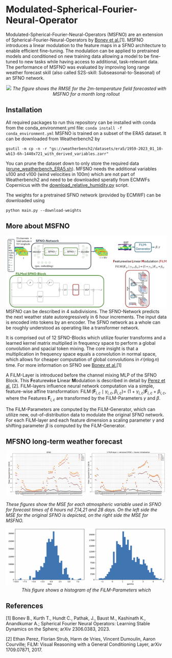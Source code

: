 # Modulated-Spherical-Fourier-Neural-Operator

Modulated-Spherical-Fourier-Neural-Operators (MSFNO) are an extension of Spherical-Fourier-Neural-Operators by [Bonev et al.](https://arxiv.org/abs/2306.03838)[1]. MSFNO introduces a linear modulation to the feature maps in a SFNO architecture to enable efficient fine-tuning.
The modulation can be applied to pretrained models and conditioned on new training data allowing a model to be fine-tuned to new tasks while having access to additional, task-relevant data.
The performance of MSFNO was evaluated by improving long range weather forecast skill (also called S2S-skill: Subseasonal-to-Seasonal) of an SFNO network.

<p align="center">
  <img src="/figures/RSME_2m_temperature_MSFNO.gif">
  <em align="center"> The figure shows the RMSE for the 2m-temperature field forecasted with MSFNO for a month long rollout </em>
</p>

## Installation

All required packages to run this repository can be installed with conda from the conda_environment.yml file: ```conda install -f conda_environment.yml```
MSFNO is trained on a subset of the ERA5 dataset. It can be downloaded from Weatherbench2 by
```
gsutil -m cp -n -r "gs://weatherbench2/datasets/era5/1959-2023_01_10-wb13-6h-1440x721_with_derived_variables.zarr"
```
You can prune the dataset down to only store the required data ([prune_weatherbench_ERA5.sh](/data_process/prune_weatherbench_ERA5.sh)).
MFSNO needs the additional variables u100 and v100 (wind velocities in 100m) which are not part of Weatherbench2 and need to be downloaded speratly from ECMWFs Copernicus with the [download_relative_humidity.py](/data_process/download_relative_humidity.py) script.

The weights for a pretrained SFNO network (provided by ECMWF) can be downloaded using
```
python main.py --download-weights
```

## More about MSFNO
![Sketch of the MSFNO architecture](/figures/MSFNO_Architecture.png)
MSFNO can be described in 4 subdivisions. The SFNO-Network predicts the next weather state autoregressively in 6 hour increments. The input data is encoded into tokens by an encoder. The SFNO network as a whole can be roughly understood as operating like a transformer network. 

It is comprised out of 12 SFNO-Blocks which utilize fourier transforms and a learned kernel matrix multiplied in frequency space to perform a global convolution and spacial token mixing. The core insight is that a multiplication in frequency space equals a convolution in normal space, which allows for cheaper computation of global convolutions in $\mathcal{O}(n\log{}n)$ time. For more information on SFNO see [Bonev et al.](https://arxiv.org/abs/2306.03838)[1]

A FiLM-Layer is introduced before the channel mixing MLP of the SFNO Block. This **F**eaturew**i**se **L**inear **M**odulation is described in detail by [Perez et al.](https://arxiv.org/abs/1709.07871) [2]. FiLM-layers influence neural network computation via a simple, feature-wise affine transformation: $\operatorname{FiLM}\left(\boldsymbol{F}_{i, c} \mid \gamma_{i, c}, \beta_{i, c}\right)$= $\left(1+\gamma_{i, c}\right) \boldsymbol{F}_{i, c}+\beta_{i, c}$, where the Features $\boldsymbol{F}_{i, c}$ are transformed by the FiLM-Parameters $\gamma$ and $\beta$.

The FiLM-Parameters are computed by the FiLM-Generator, which can utilize new, out-of-distribution data to modulate the original SFNO network. For each FiLM-layer and each feature dimension a scaling parameter $\gamma$ and shifting parameter $\beta$ is computed by the FiLM-Generator.

## MFSNO long-term weather forecast

<p align="center" widht="100%">
  <p align="center" widht="100%">
    <img src="/figures/SFNO_per_Variable_MSE.png" width="49%"/>
    <img src="/figures/MSFNO_per_Variable_MSE.png" width="49%"/> 
  </p>
  <em align="center"> These figures show the MSE for each atmospheric variable used in SFNO for forecast times of 6 hours nd 7,14,21 and 28 days. On the left side the MSE for the original SFNO is depicted, on the right side the MSE for MSFNO. </em>
</p>

<p align="center">
  <img src="/figures/FiLM_parameters.png">
  <em align="center"> This figure shows a histogram of the FiLM-Parameters which  </em>
</p>

## References

[1] Bonev B., Kurth T., Hundt C., Pathak, J., Baust M., Kashinath K., Anandkumar A.; Spherical Fourier Neural Operators: Learning Stable Dynamics on the Sphere; arXiv 2306.0383, 2023.

[2] Ethan Perez, Florian Strub, Harm de Vries, Vincent Dumoulin, Aaron Courville; FiLM: Visual Reasoning with a General Conditioning Layer, arXiv 1709.07871, 2017.
